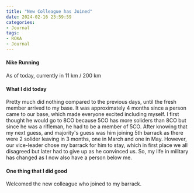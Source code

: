 ```yaml
---
title: "New Colleague has Joined"
date: 2024-02-16 23:59:59
categories:
- Journal
tags:
- ROKA
- Journal
---
```


#### Nike Running
As of today, currently in 11 km / 200 km 

#### What I did today
Pretty much did nothing compared to the previous days, until the fresh member arrived to my base. It was approximately 4 months since a person came to our base, which made everyone excited including myself. I first thought he would go to 8CO because 5CO has more soliders than 8CO but since he was a rifleman, he had to be a member of 5CO. After knowing that my next guess, and majority's guess was him joining 5th barrack as there were 2 solider leaving in 3 months, one in March and one in May. However, our vice-leader chose my barrack for him to stay, which in first place we all disagreed but later had to give up as he convinced us. So, my life in military has changed as I now also have a person below me. 

#### One thing that I did good
Welcomed the new colleague who joined to my barrack.